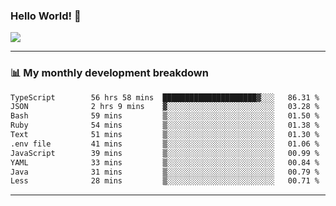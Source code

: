 ### Hello World! 👋

<a>
  <img align="center" src="https://github-readme-stats.vercel.app/api?username=megatunger&count_private=true&include_all_commits=true&bg_color=30,56CCF2,2F80ED&title_color=fff&text_color=fff" />
</a>

------
### 📊 My monthly development breakdown

<!--START_SECTION:waka-->

```txt
TypeScript        56 hrs 58 mins  █████████████████████▓░░░   86.31 %
JSON              2 hrs 9 mins    ▓░░░░░░░░░░░░░░░░░░░░░░░░   03.28 %
Bash              59 mins         ▒░░░░░░░░░░░░░░░░░░░░░░░░   01.50 %
Ruby              54 mins         ▒░░░░░░░░░░░░░░░░░░░░░░░░   01.38 %
Text              51 mins         ▒░░░░░░░░░░░░░░░░░░░░░░░░   01.30 %
.env file         41 mins         ▒░░░░░░░░░░░░░░░░░░░░░░░░   01.06 %
JavaScript        39 mins         ▒░░░░░░░░░░░░░░░░░░░░░░░░   00.99 %
YAML              33 mins         ▒░░░░░░░░░░░░░░░░░░░░░░░░   00.84 %
Java              31 mins         ▒░░░░░░░░░░░░░░░░░░░░░░░░   00.79 %
Less              28 mins         ▒░░░░░░░░░░░░░░░░░░░░░░░░   00.71 %
```

<!--END_SECTION:waka-->

------
